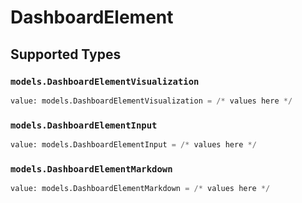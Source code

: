 # DashboardElement


## Supported Types

### `models.DashboardElementVisualization`

```python
value: models.DashboardElementVisualization = /* values here */
```

### `models.DashboardElementInput`

```python
value: models.DashboardElementInput = /* values here */
```

### `models.DashboardElementMarkdown`

```python
value: models.DashboardElementMarkdown = /* values here */
```

